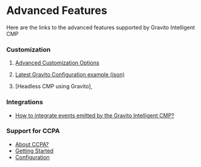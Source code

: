 Advanced Features
=================

Here are the links to the advanced features supported by Gravito Intelligent CMP

### Customization

1.  [Advanced Customization Options](./advanced/Light_Cmp_Config_Options.md)
    
2.  [Latest Gravito Configuration example (json)](./advanced/Latest_Config.md)
    
3.  [Headless CMP using Gravito]¸
    

### Integrations

*   [How to integrate events emitted by the Gravito Intelligent CMP?](./advanced/integration.md)


### Support for CCPA

*   [About CCPA?](../Gravito_CCPA_CMP/About_Ccpa.md)
*   [Getting Started](../Gravito_CCPA_CMP/Getting_Started.md)
*   [Configuration](../Gravito_CCPA_CMP/Configuration.md)
